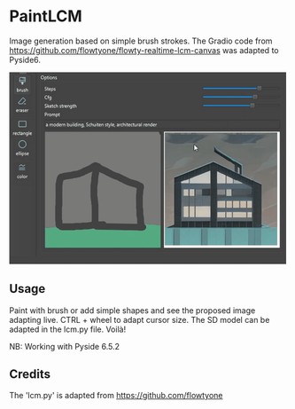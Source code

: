 # PaintLCM
Image generation based on simple brush strokes. The Gradio code from <a>https://github.com/flowtyone/flowty-realtime-lcm-canvas</a> was adapted to Pyside6.

<img src="paintlcm_lr.gif" width="500" alt="Description">

## Usage
Paint with brush or add simple shapes and see the proposed image adapting live.
CTRL + wheel to adapt cursor size. The SD model can be adapted in the lcm.py file.
Voilà!

NB: Working with Pyside 6.5.2

## Credits
The 'lcm.py' is adapted from https://github.com/flowtyone


